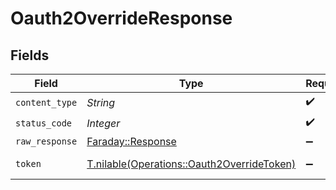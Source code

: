 # Oauth2OverrideResponse


## Fields

| Field                                                                                        | Type                                                                                         | Required                                                                                     | Description                                                                                  |
| -------------------------------------------------------------------------------------------- | -------------------------------------------------------------------------------------------- | -------------------------------------------------------------------------------------------- | -------------------------------------------------------------------------------------------- |
| `content_type`                                                                               | *String*                                                                                     | :heavy_check_mark:                                                                           | N/A                                                                                          |
| `status_code`                                                                                | *Integer*                                                                                    | :heavy_check_mark:                                                                           | N/A                                                                                          |
| `raw_response`                                                                               | [Faraday::Response](https://www.rubydoc.info/gems/faraday/Faraday/Response)                  | :heavy_minus_sign:                                                                           | N/A                                                                                          |
| `token`                                                                                      | [T.nilable(Operations::Oauth2OverrideToken)](../../models/operations/oauth2overridetoken.md) | :heavy_minus_sign:                                                                           | Successful authentication.                                                                   |